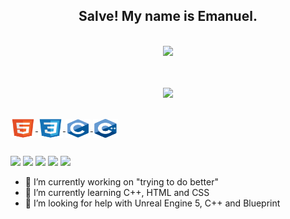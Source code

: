 
<div align="center">
<h2> Salve! My name is Emanuel.</h2>
</div>
</br>
<div align="center">
  <div align="center">
  <a href="https://github.com/emanuelconrado">
    <img height="180em" src="https://github-readme-stats.vercel.app/api?username=emanuelconrado&show_icons=true&theme=dark&include_all_commits=true&count_private=true"/>
    </div>
</br>
  <div align="center">
</div>
</div>
</br>
 
<p align="center">   <img alingn="center" src="https://profile-counter.glitch.me/emanuelconrado/count.svg" /></p>


<div style="display: inline_block"><br>
  <img align="center" alt="Rafa-HTML" height="30" width="40" src="https://raw.githubusercontent.com/devicons/devicon/master/icons/html5/html5-original.svg">
  <img align="center" alt="Rafa-CSS" height="30" width="40" src="https://raw.githubusercontent.com/devicons/devicon/master/icons/css3/css3-original.svg">
  <img align="center" alt="Rafa-C" height="30" width="40" src="https://raw.githubusercontent.com/devicons/devicon/master/icons/c/c-original.svg">
  <img align="center" alt="Rafa-C++" height="30" width="40" src="https://raw.githubusercontent.com/devicons/devicon/master/icons/cplusplus/cplusplus-original.svg">
</div>

##
 
<div> 
  <a href="https://www.youtube.com/channel/UC4ECr0fRAiI7uTWdCrE91eQ" target="_blank"><img src="https://img.shields.io/badge/YouTube-FF0000?style=for-the-badge&logo=youtube&logoColor=white" target="_blank"></a>
  <a href="https://instagram.com/eman.uelconrado" target="_blank"><img src="https://img.shields.io/badge/-Instagram-%23E4405F?style=for-the-badge&logo=instagram&logoColor=white" target="_blank"></a>
 	<a href="https://www.twitch.tv/duel_fx" target="_blank"><img src="https://img.shields.io/badge/Twitch-9146FF?style=for-the-badge&logo=twitch&logoColor=white" target="_blank"></a> 
  <a href = "mailto:emanuelthadeu45@gmail.com"><img src="https://img.shields.io/badge/-Gmail-%23333?style=for-the-badge&logo=gmail&logoColor=white" target="_blank"></a>
  <a href="https://www.linkedin.com/in/emanuel-conrado-62a487219/" target="_blank"><img src="https://img.shields.io/badge/-LinkedIn-%230077B5?style=for-the-badge&logo=linkedin&logoColor=white" target="_blank"></a> 
  
</div>


- 🔭 I’m currently working on "trying to do better"
- 🌱 I’m currently learning C++, HTML and CSS
- 🤔 I’m looking for help with Unreal Engine 5, C++ and Blueprint
